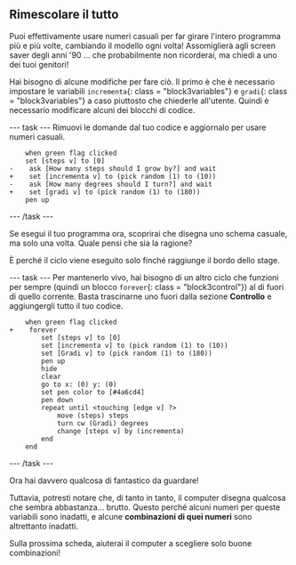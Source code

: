 ## Rimescolare il tutto

Puoi effettivamente usare numeri casuali per far girare l'intero programma più e più volte, cambiando il modello ogni volta! Assomiglierà agli screen saver degli anni '90 ... che probabilmente non ricorderai, ma chiedi a uno dei tuoi genitori!

Hai bisogno di alcune modifiche per fare ciò. Il primo è che è necessario impostare le variabili `incrementa`{: class = "block3variables"} e `gradi`{: class = "block3variables"} a caso piuttosto che chiederle all'utente. Quindi è necessario modificare alcuni dei blocchi di codice.

\--- task \--- Rimuovi le domande dal tuo codice e aggiornalo per usare numeri casuali.

```blocks3
    when green flag clicked
    set [steps v] to [0]
-    ask [How many steps should I grow by?] and wait
+    set [incrementa v] to (pick random (1) to (10))
-    ask [How many degrees should I turn?] and wait
+    set [gradi v] to (pick random (1) to (180))
    pen up
```

\--- /task \---

Se esegui il tuo programma ora, scoprirai che disegna uno schema casuale, ma solo una volta. Quale pensi che sia la ragione?

È perché il ciclo viene eseguito solo finché raggiunge il bordo dello stage.

\--- task \--- Per mantenerlo vivo, hai bisogno di un altro ciclo che funzioni per sempre (quindi un blocco `forever`{: class = "block3control"}) al di fuori di quello corrente. Basta trascinarne uno fuori dalla sezione **Controllo** e aggiungergli tutto il tuo codice.

```blocks3
    when green flag clicked
+    forever 
        set [steps v] to [0]
        set [incrementa v] to (pick random (1) to (10))
        set [Gradi v] to (pick random (1) to (180))
        pen up
        hide
        clear
        go to x: (0) y: (0)
        set pen color to [#4a6cd4]
        pen down
        repeat until <touching [edge v] ?> 
            move (steps) steps
            turn cw (Gradi) degrees
            change [steps v] by (incrementa)
        end
    end
```

\--- /task \---

Ora hai davvero qualcosa di fantastico da guardare!

Tuttavia, potresti notare che, di tanto in tanto, il computer disegna qualcosa che sembra abbastanza... brutto. Questo perché alcuni numeri per queste variabili sono inadatti, e alcune **combinazioni di quei numeri** sono altrettanto inadatti.

Sulla prossima scheda, aiuterai il computer a scegliere solo buone combinazioni!